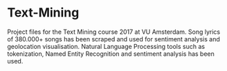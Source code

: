 # Text-Mining
Project files for the Text Mining course 2017 at VU Amsterdam. Song lyrics of 380.000+ songs has been scraped and used for sentiment analysis and geolocation visualisation. Natural Language Processing tools such as tokenization, Named Entity Recognition and sentiment analysis has been used. 
